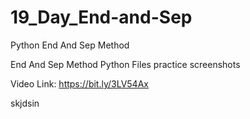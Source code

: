 # 19_Day_End-and-Sep
Python End And Sep Method

End And Sep Method Python Files
practice screenshots

Video Link: https://bit.ly/3LV54Ax


skjdsin
